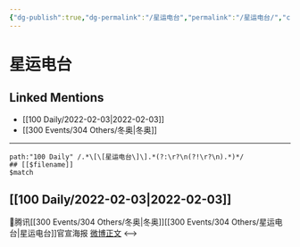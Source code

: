 ```yaml
---
{"dg-publish":true,"dg-permalink":"/星运电台","permalink":"/星运电台/","created":"2022-12-22T15:59:44.000+08:00","updated":"2023-01-04T14:04:15.969+08:00"}
---
```


# 星运电台

## Linked Mentions
- [[100 Daily/2022-02-03\|2022-02-03]]
- [[300 Events/304 Others/冬奥\|冬奥]]


---

```expander
path:"100 Daily" /.*\[\[星运电台\]\].*(?:\r?\n(?!\r?\n).*)*/
## [[$filename]]
$match
```
## [[100 Daily/2022-02-03\|2022-02-03]]
💫腾讯[[300 Events/304 Others/冬奥\|冬奥]][[300 Events/304 Others/星运电台\|星运电台]]官宣海报 [微博正文](https://m.weibo.cn/6466290670/4732742845862841)
<-->